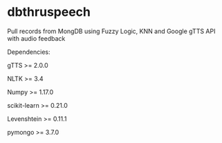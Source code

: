 # dbthruspeech

Pull records from MongDB using Fuzzy Logic, KNN and Google gTTS API with audio feedback

Dependencies:

gTTS >= 2.0.0 

NLTK >= 3.4

Numpy >= 1.17.0

scikit-learn >= 0.21.0

Levenshtein >= 0.11.1

pymongo >= 3.7.0
